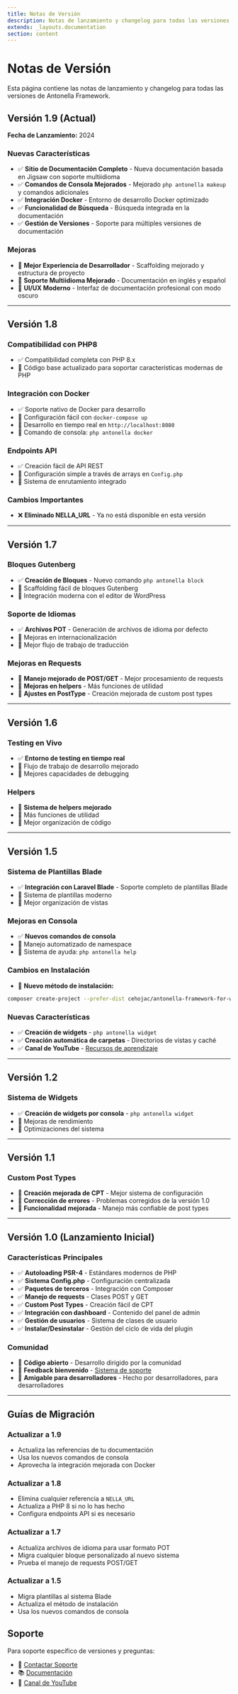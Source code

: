 ```yaml
---
title: Notas de Versión
description: Notas de lanzamiento y changelog para todas las versiones de Antonella Framework
extends: _layouts.documentation
section: content
---
```


# Notas de Versión

Esta página contiene las notas de lanzamiento y changelog para todas las versiones de Antonella Framework.

## Versión 1.9 (Actual)

**Fecha de Lanzamiento:** 2024

### Nuevas Características
- ✅ **Sitio de Documentación Completo** - Nueva documentación basada en Jigsaw con soporte multiidioma
- ✅ **Comandos de Consola Mejorados** - Mejorado `php antonella makeup` y comandos adicionales
- ✅ **Integración Docker** - Entorno de desarrollo Docker optimizado
- ✅ **Funcionalidad de Búsqueda** - Búsqueda integrada en la documentación
- ✅ **Gestión de Versiones** - Soporte para múltiples versiones de documentación

### Mejoras
- 🔧 **Mejor Experiencia de Desarrollador** - Scaffolding mejorado y estructura de proyecto
- 🔧 **Soporte Multiidioma Mejorado** - Documentación en inglés y español
- 🔧 **UI/UX Moderno** - Interfaz de documentación profesional con modo oscuro

---

## Versión 1.8

### Compatibilidad con PHP8
- ✅ Compatibilidad completa con PHP 8.x
- 🔧 Código base actualizado para soportar características modernas de PHP

### Integración con Docker
- ✅ Soporte nativo de Docker para desarrollo
- 🔧 Configuración fácil con `docker-compose up`
- 🔧 Desarrollo en tiempo real en `http://localhost:8080`
- 🔧 Comando de consola: `php antonella docker`

### Endpoints API
- ✅ Creación fácil de API REST
- 🔧 Configuración simple a través de arrays en `Config.php`
- 🔧 Sistema de enrutamiento integrado

### Cambios Importantes
- ❌ **Eliminado NELLA_URL** - Ya no está disponible en esta versión

---

## Versión 1.7

### Bloques Gutenberg
- ✅ **Creación de Bloques** - Nuevo comando `php antonella block`
- 🔧 Scaffolding fácil de bloques Gutenberg
- 🔧 Integración moderna con el editor de WordPress

### Soporte de Idiomas
- ✅ **Archivos POT** - Generación de archivos de idioma por defecto
- 🔧 Mejoras en internacionalización
- 🔧 Mejor flujo de trabajo de traducción

### Mejoras en Requests
- 🔧 **Manejo mejorado de POST/GET** - Mejor procesamiento de requests
- 🔧 **Mejoras en helpers** - Más funciones de utilidad
- 🔧 **Ajustes en PostType** - Creación mejorada de custom post types

---

## Versión 1.6

### Testing en Vivo
- ✅ **Entorno de testing en tiempo real**
- 🔧 Flujo de trabajo de desarrollo mejorado
- 🔧 Mejores capacidades de debugging

### Helpers
- 🔧 **Sistema de helpers mejorado**
- 🔧 Más funciones de utilidad
- 🔧 Mejor organización de código

---

## Versión 1.5

### Sistema de Plantillas Blade
- ✅ **Integración con Laravel Blade** - Soporte completo de plantillas Blade
- 🔧 Sistema de plantillas moderno
- 🔧 Mejor organización de vistas

### Mejoras en Consola
- ✅ **Nuevos comandos de consola**
- 🔧 Manejo automatizado de namespace
- 🔧 Sistema de ayuda: `php antonella help`

### Cambios en Instalación
- 🔧 **Nuevo método de instalación:**
```bash
composer create-project --prefer-dist cehojac/antonella-framework-for-wp:dev-master mi-plugin-genial
```

### Nuevas Características
- ✅ **Creación de widgets** - `php antonella widget`
- ✅ **Creación automática de carpetas** - Directorios de vistas y caché
- ✅ **Canal de YouTube** - [Recursos de aprendizaje](http://tipeos.com/anto)

---

## Versión 1.2

### Sistema de Widgets
- ✅ **Creación de widgets por consola** - `php antonella widget`
- 🔧 Mejoras de rendimiento
- 🔧 Optimizaciones del sistema

---

## Versión 1.1

### Custom Post Types
- 🔧 **Creación mejorada de CPT** - Mejor sistema de configuración
- 🔧 **Corrección de errores** - Problemas corregidos de la versión 1.0
- 🔧 **Funcionalidad mejorada** - Manejo más confiable de post types

---

## Versión 1.0 (Lanzamiento Inicial)

### Características Principales
- ✅ **Autoloading PSR-4** - Estándares modernos de PHP
- ✅ **Sistema Config.php** - Configuración centralizada
- ✅ **Paquetes de terceros** - Integración con Composer
- ✅ **Manejo de requests** - Clases POST y GET
- ✅ **Custom Post Types** - Creación fácil de CPT
- ✅ **Integración con dashboard** - Contenido del panel de admin
- ✅ **Gestión de usuarios** - Sistema de clases de usuario
- ✅ **Instalar/Desinstalar** - Gestión del ciclo de vida del plugin

### Comunidad
- 🤝 **Código abierto** - Desarrollo dirigido por la comunidad
- 🤝 **Feedback bienvenido** - [Sistema de soporte](https://antonellaframework.com/soporte/)
- 🤝 **Amigable para desarrolladores** - Hecho por desarrolladores, para desarrolladores

---

## Guías de Migración

### Actualizar a 1.9
- Actualiza las referencias de tu documentación
- Usa los nuevos comandos de consola
- Aprovecha la integración mejorada con Docker

### Actualizar a 1.8
- Elimina cualquier referencia a `NELLA_URL`
- Actualiza a PHP 8 si no lo has hecho
- Configura endpoints API si es necesario

### Actualizar a 1.7
- Actualiza archivos de idioma para usar formato POT
- Migra cualquier bloque personalizado al nuevo sistema
- Prueba el manejo de requests POST/GET

### Actualizar a 1.5
- Migra plantillas al sistema Blade
- Actualiza el método de instalación
- Usa los nuevos comandos de consola

## Soporte

Para soporte específico de versiones y preguntas:
- 📧 [Contactar Soporte](https://antonellaframework.com/soporte/)
- 📚 [Documentación](https://antonellaframework.com/documentacion/)
- 🎥 [Canal de YouTube](http://tipeos.com/anto)

